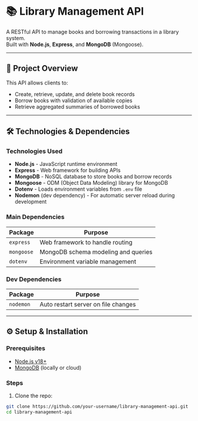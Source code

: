 # 📚 Library Management API

A RESTful API to manage books and borrowing transactions in a library system.  
Built with **Node.js**, **Express**, and **MongoDB** (Mongoose).

---

## 🚀 Project Overview

This API allows clients to:

- Create, retrieve, update, and delete book records  
- Borrow books with validation of available copies  
- Retrieve aggregated summaries of borrowed books

---

## 🛠️ Technologies & Dependencies

### Technologies Used

- **Node.js** - JavaScript runtime environment  
- **Express** - Web framework for building APIs  
- **MongoDB** - NoSQL database to store books and borrow records  
- **Mongoose** - ODM (Object Data Modeling) library for MongoDB  
- **Dotenv** - Loads environment variables from `.env` file  
- **Nodemon** (dev dependency) - For automatic server reload during development

### Main Dependencies

| Package     | Purpose                                |
|-------------|---------------------------------------|
| `express`   | Web framework to handle routing       |
| `mongoose`  | MongoDB schema modeling and queries   |
| `dotenv`    | Environment variable management       |

### Dev Dependencies

| Package   | Purpose                              |
|-----------|-------------------------------------|
| `nodemon` | Auto restart server on file changes |

---

## ⚙️ Setup & Installation

### Prerequisites

- [Node.js v18+](https://nodejs.org/)  
- [MongoDB](https://www.mongodb.com/try/download/community) (locally or cloud)

### Steps

1. Clone the repo:

```bash
git clone https://github.com/your-username/library-management-api.git
cd library-management-api
